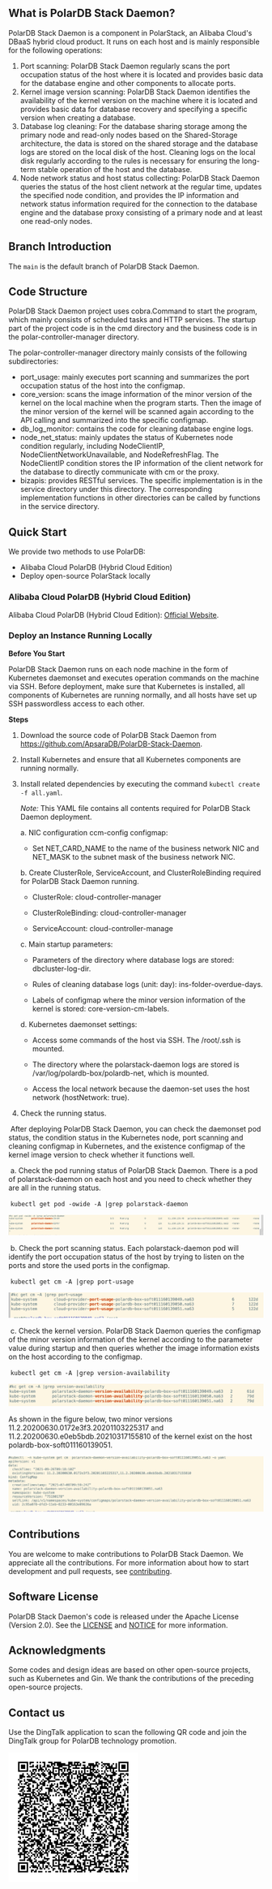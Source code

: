 ## What is PolarDB Stack Daemon?

PolarDB Stack Daemon is a component in PolarStack, an Alibaba Cloud's DBaaS hybrid cloud product. It runs on each host and is mainly responsible for the following operations:

1. Port scanning: PolarDB Stack Daemon regularly scans the port occupation status of the host where it is located and provides basic data for the database engine and other components to allocate ports.
2. Kernel image version scanning: PolarDB Stack Daemon identifies the availability of the kernel version on the machine where it is located and provides basic data for database recovery and specifying a specific version when creating a database.
2. Database log cleaning: For the database sharing storage among the primary node and read-only nodes based on the Shared-Storage architecture, the data is stored on the shared storage and the database logs are stored on the local disk of the host. Cleaning logs on the local disk regularly according to the rules is necessary for ensuring the long-term stable operation of the host and the database.
4. Node network status and host status collecting: PolarDB Stack Daemon queries the status of the host client network at the regular time, updates the specified node condition, and provides the IP information and network status information required for the connection to the database engine and the database proxy consisting of a primary node and at least one read-only nodes.

## Branch Introduction

The `main` is the default branch of PolarDB Stack Daemon.

## Code Structure

PolarDB Stack Daemon project uses cobra.Command to start the program, which mainly consists of scheduled tasks and HTTP services. The startup part of the project code is in the cmd directory and the business code is in the polar-controller-manager directory.

The polar-controller-manager directory mainly consists of the following subdirectories:

- port_usage: mainly executes port scanning and summarizes the port occupation status of the host into the configmap.
- core_version: scans the image information of the minor version of the kernel on the local machine when the program starts. Then the image of the minor version of the kernel will be scanned again according to the API calling and summarized into the specific configmap.
- db_log_monitor: contains the code for cleaning database engine logs.
- node_net_status: mainly updates the status of Kubernetes node condition regularly, including NodeClientIP, NodeClientNetworkUnavailable, and NodeRefreshFlag. The NodeClientIP condition stores the IP information of the client network for the database to directly communicate with cm or the proxy.
- bizapis: provides RESTful services. The specific implementation is in the service directory under this directory. The corresponding implementation functions in other directories can be called by functions in the service directory.

## Quick Start

We provide two methods to use PolarDB:

- Alibaba Cloud PolarDB (Hybrid Cloud Edition)
- Deploy open-source PolarStack locally

### Alibaba Cloud PolarDB (Hybrid Cloud Edition)

Alibaba Cloud PolarDB (Hybrid Cloud Edition): [Official Website](https://www.alibabacloud.com/product/polarbox).

### Deploy an Instance Running Locally

**Before You Start**

PolarDB Stack Daemon runs on each node machine in the form of Kubernetes daemonset and executes operation commands on the machine via SSH. Before deployment, make sure that Kubernetes is installed, all components of Kubernetes are running normally, and all hosts have set up SSH passwordless access to each other.

**Steps**

1. Download the source code of PolarDB Stack Daemon from <https://github.com/ApsaraDB/PolarDB-Stack-Daemon>.

2. Install Kubernetes and ensure that all Kubernetes components are running normally.

3. Install related dependencies by executing the command `kubectl create -f all.yaml`.

   *Note:* This YAML file contains all contents required for PolarDB Stack Daemon deployment.
   
   a. NIC configuration ccm-config configmap:
   
   - Set NET_CARD_NAME to the name of the business network NIC and NET_MASK to the subnet mask of the business network NIC.
   
   b. Create ClusterRole, ServiceAccount, and ClusterRoleBinding required for PolarDB Stack Daemon running.
   
   - ClusterRole: cloud-controller-manager
   - ClusterRoleBinding: cloud-controller-manager
   
   - ServiceAccount: cloud-controller-manage

   c. Main startup parameters:
   
   - Parameters of the directory where database logs are stored: dbcluster-log-dir.
   
   - Rules of cleaning database logs (unit: day): ins-folder-overdue-days.
   
   - Labels of configmap where the minor version information of the kernel is stored: core-version-cm-labels.
   

   d. Kubernetes daemonset settings:
   
   - Access some commands of the host via SSH. The /root/.ssh is mounted.
   
   - The directory where the polarstack-daemon logs are stored is /var/log/polardb-box/polardb-net, which is mounted.
   
   - Access the local network because the daemon-set uses the host network (hostNetwork: true).
   
4. Check the running status.

​		After deploying PolarDB Stack Daemon, you can check the daemonset pod status, the condition status in the Kubernetes node, port scanning and cleaning configmap in Kubernetes, and the existence configmap of the kernel image version to check whether it functions well.

​		a. Check the pod running status of PolarDB Stack Daemon. There is a pod of polarstack-daemon on each host and you need to check whether they are all in the running status.

​    ```kubectl get pod -owide -A |grep polarstack-daemon```

![img](docs/img/1.png)

​		b. Check the port scanning status. Each polarstack-daemon pod will identify the port occupation status of the host by trying to listen on the ports and store the used ports in the configmap.

​    ```kubectl get cm -A |grep port-usage```

![img](docs/img/2.png)

​		c. Check the kernel version. PolarDB Stack Daemon queries the configmap of the minor version information of the kernel according to the parameter value during startup and then queries whether the image information exists on the host according to the configmap.

​     ```kubectl get cm -A |grep version-availability```

![img](docs/img/3.png)

As shown in the figure below, two minor versions 11.2.20200630.0172e3f3.20201103225317 and 11.2.20200630.e0eb5bdb.20210317155810 of the kernel exist on the host polardb-box-soft011160139051.

![img](docs/img/4.png)

## Contributions

You are welcome to make contributions to PolarDB Stack Daemon. We appreciate all the contributions. For more information about how to start development and pull requests, see [contributing](https://github.com/ApsaraDB/PolarDB-for-PostgreSQL/blob/main/doc/PolarDB-EN/contributing.md).

## Software License

PolarDB Stack Daemon's code is released under the Apache License (Version 2.0). See the [LICENSE](https://github.com/ApsaraDB/PolarDB-for-PostgreSQL/blob/main/LICENSE.txt) and [NOTICE](https://github.com/ApsaraDB/PolarDB-for-PostgreSQL/blob/main/NOTICE.txt) for more information.

## Acknowledgments

Some codes and design ideas are based on other open-source projects, such as Kubernetes and Gin. We thank the contributions of the preceding open-source projects.

## Contact us

Use the DingTalk application to scan the following QR code and join the DingTalk group for PolarDB technology promotion.

![QR Code](docs/img/QRCode.png)

